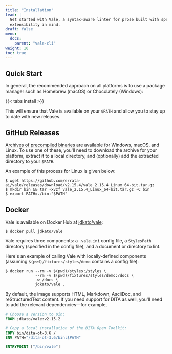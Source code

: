 ```yaml
---
title: "Installation"
lead: |
  Get started with Vale, a syntax-aware linter for prose built with speed and
  extensibility in mind.
draft: false
menu:
  docs:
    parent: "vale-cli"
weight: 10
toc: true
---
```


## Quick Start

In general, the recommended approach on all platforms is to use a package
manager such as Homebrew (macOS) or Chocolately (Windows):

{{< tabs install >}}

This will ensure that Vale is available on your `$PATH` and allow you to stay
up to date with new releases.

## GitHub Releases

[Archives of precompiled binaries][2] are available for Windows, macOS, and
Linux. To use one of these, you'll need to download the archive for your
platform, extract it to a local directory, and (optionally) add the extracted
directory to your `$PATH`.

An example of this process for Linux is given below:

```shell
$ wget https://github.com/errata-ai/vale/releases/download/v2.15.4/vale_2.15.4_Linux_64-bit.tar.gz
$ mkdir bin && tar -xvzf vale_2.15.4_Linux_64-bit.tar.gz -C bin
$ export PATH=./bin:"$PATH"
```

## Docker

Vale is available on Docker Hub at [jdkato/vale][1]:

```shell
$ docker pull jdkato/vale
```

Vale requires three components: a `.vale.ini` config file, a `StylesPath`
directory (specified in the config file), and a document or directory to lint.

Here's an example of calling Vale with locally-defined components (assuming
`$(pwd)/fixtures/styles/demo` contains a config file):

```shell
$ docker run --rm -v $(pwd)/styles:/styles \
             --rm -v $(pwd)/fixtures/styles/demo:/docs \
             -w /docs \
             jdkato/vale .
```

By default, the image supports HTML, Markdown, AsciiDoc, and reStructuredText
content. If you need support for DITA as well, you'll need to add the relevant
dependencies&mdash;for example,

```dockerfile
# Choose a version to pin:
FROM jdkato/vale:v2.15.2

# Copy a local installation of the DITA Open Toolkit:
COPY bin/dita-ot-3.6 /
ENV PATH="/dita-ot-3.6/bin:$PATH"

ENTRYPOINT ["/bin/vale"]
```

[1]: https://hub.docker.com/r/jdkato/vale
[2]: https://github.com/errata-ai/vale/releases
